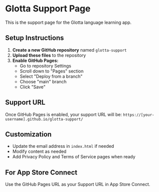 # Glotta Support Page

This is the support page for the Glotta language learning app.

## Setup Instructions

1. **Create a new GitHub repository** named `glotta-support`
2. **Upload these files** to the repository
3. **Enable GitHub Pages:**
   - Go to repository Settings
   - Scroll down to "Pages" section
   - Select "Deploy from a branch"
   - Choose "main" branch
   - Click "Save"

## Support URL

Once GitHub Pages is enabled, your support URL will be:
`https://[your-username].github.io/glotta-support/`

## Customization

- Update the email address in `index.html` if needed
- Modify content as needed
- Add Privacy Policy and Terms of Service pages when ready

## For App Store Connect

Use the GitHub Pages URL as your Support URL in App Store Connect. 